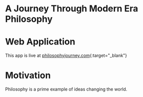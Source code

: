 # A Journey Through Modern Era Philosophy

# Web Application
This app is live at [philosophyjourney.com](http://philosophyjourney.com){:target="_blank"}

# Motivation
Philosophy is a prime example of ideas changing the world.  
